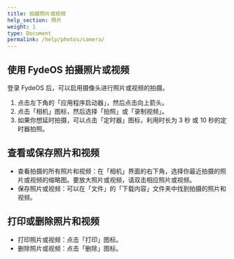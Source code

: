 ```yaml
---
title: 拍摄照片或视频
help_section: 照片
weight: 1
type: Document
permalink: /help/photos/camera/
---
```


## 使用 FydeOS 拍摄照片或视频

登录 FydeOS 后，可以启用摄像头进行照片或视频的拍摄。

1. 点击左下角的「应用程序启动器」，然后点击向上箭头。
2. 点击「相机」图标，然后选择「拍照」或「录制视频」。
3. 如果你想延时拍摄，可以点击「定时器」图标，利用时长为 3 秒 或 10 秒的定时器拍照。

## 查看或保存照片和视频
- 查看拍摄的所有照片和视频：在「相机」界面的右下角，选择你最近拍摄的照片或视频的缩略图。要放大照片或视频，请双击相应照片或视频。
- 保存照片或视频：可以在「文件」的「下载内容」文件夹中找到拍摄的照片和视频。

## 打印或删除照片和视频
- 打印照片或视频：点击「打印」图标。
- 删除照片或视频：点击「删除」图标。
